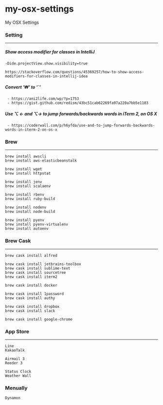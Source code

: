 # my-osx-settings
My OSX Settings

### Setting
----
##### Show access modifier for classes in IntelliJ
```
-Dide.projectView.show.visibility=true

https://stackoverflow.com/questions/45369257/how-to-show-access-modifiers-for-classes-in-intellij-idea
```

##### Convert '₩' to '`'
```
 - https://ani2life.com/wp/?p=1753
 - https://gist.github.com/redism/43bc51cab62269fa97a220a7bb5e1103
```

##### Use ⌥ ← and ⌥→ to jump forwards/backwards words in iTerm 2, on OS X
```
 - https://coderwall.com/p/h6yfda/use-and-to-jump-forwards-backwards-words-in-iterm-2-on-os-x
```

### Brew
----
```
brew install awscli
brew install aws-elasticbeanstalk

brew install wget
brew install httpstat

brew install jenv
brew install scalaenv

brew install rbenv
brew install ruby-build

brew install nodenv
brew install node-build

brew install pyenv
brew install pyenv-virtualenv
brew install autoenv
```

### Brew Cask
----
```
brew cask install alfred

brew cask install jetbrains-toolbox
brew cask install sublime-text
brew cask install sourcetree
brew cask install iterm2

brew cask install docker

brew cask install 1password
brew cask install authy

brew cask install dropbox
brew cask install slack

brew cask install google-chrome
```

### App Store
----
```
Line
KakaoTalk

Airmail 3
Reeder 3

Status Clock
Weather Wall
```

### Menually
```
Dynamon
```
